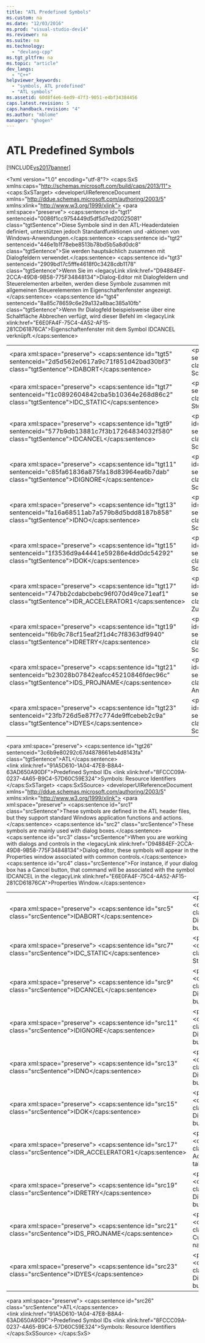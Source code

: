 ```yaml
---
title: "ATL Predefined Symbols"
ms.custom: na
ms.date: "12/03/2016"
ms.prod: "visual-studio-dev14"
ms.reviewer: na
ms.suite: na
ms.technology: 
  - "devlang-cpp"
ms.tgt_pltfrm: na
ms.topic: "article"
dev_langs: 
  - "C++"
helpviewer_keywords: 
  - "symbols, ATL predefined"
  - "ATL symbols"
ms.assetid: 60d8f4e6-6ed9-47f3-9051-e4bf34384456
caps.latest.revision: 5
caps.handback.revision: "4"
ms.author: "mblome"
manager: "ghogen"
---
```

# ATL Predefined Symbols
[!INCLUDE[vs2017banner](../assembler/inline/includes/vs2017banner.md)]

\<?xml version="1.0" encoding="utf-8"?>
\<caps:SxS xmlns:caps="http://schemas.microsoft.com/build/caps/2013/11">
  \<caps:SxSTarget>
    \<developerUIReferenceDocument xmlns="http://ddue.schemas.microsoft.com/authoring/2003/5" xmlns:xlink="http://www.w3.org/1999/xlink">
      <introduction>
        \<para xml:space="preserve">
      \<caps:sentence id="tgt1" sentenceid="0086f1cc9754449d5df5d7ed20025081" class="tgtSentence">Diese Symbole sind in den ATL-Headerdateien definiert, unterstützen jedoch Standardfunktionen und -aktionen von Windows-Anwendungen.\</caps:sentence>  \<caps:sentence id="tgt2" sentenceid="446e1b1f78ebe8513b78bd5b5a8d0dc8" class="tgtSentence">Sie werden hauptsächlich zusammen mit Dialogfeldern verwendet.\</caps:sentence>  \<caps:sentence id="tgt3" sentenceid="2909bd17c5fffe4618f0c3428cdb1178" class="tgtSentence">Wenn Sie im \<legacyLink xlink:href="D94884EF-2CCA-49D8-9B58-775F34848134">Dialog-Editor</legacyLink> mit Dialogfeldern und Steuerelementen arbeiten, werden diese Symbole zusammen mit allgemeinen Steuerelementen im Eigenschaftenfenster angezeigt.\</caps:sentence>  \<caps:sentence id="tgt4" sentenceid="8a85c78659c6e29a132a8bac385a10fb" class="tgtSentence">Wenn Ihr Dialogfeld beispielsweise über eine Schaltfläche <legacyBold>Abbrechen</legacyBold> verfügt, wird dieser Befehl im \<legacyLink xlink:href="E6E0FA4F-75C4-4A52-AF15-281CD61876CA">Eigenschaftenfenster</legacyLink> mit dem Symbol <legacyBold>IDCANCEL</legacyBold> verknüpft.\</caps:sentence>  </para>
        <table>
          <tbody>
            <tr>
              <TD>
                \<para xml:space="preserve">
              \<caps:sentence id="tgt5" sentenceid="2d5d562e0617a9c71f851d42bad30bf3" class="tgtSentence">IDABORT\</caps:sentence>
            </para>
              </TD>
              <TD>
                \<para xml:space="preserve">
              \<caps:sentence id="tgt6" sentenceid="90c78a528b6c1e87a04c69f1dcfc5b49" class="tgtSentence">Steuerelement: Dialogfeld-Schaltfläche <legacyBold>Abbrechen</legacyBold>\</caps:sentence>
            </para>
              </TD>
            </tr>
            <tr>
              <TD>
                \<para xml:space="preserve">
              \<caps:sentence id="tgt7" sentenceid="f1c0892604842cba5b10364e268d86c2" class="tgtSentence">IDC_STATIC\</caps:sentence>
            </para>
              </TD>
              <TD>
                \<para xml:space="preserve">
              \<caps:sentence id="tgt8" sentenceid="cca105966e09f1566cbbed1fe8842cc6" class="tgtSentence">Steuerelement: Statisches Steuerelement\</caps:sentence>
            </para>
              </TD>
            </tr>
            <tr>
              <TD>
                \<para xml:space="preserve">
              \<caps:sentence id="tgt9" sentenceid="577b9db13881c7f3b17264834032f580" class="tgtSentence">IDCANCEL\</caps:sentence>
            </para>
              </TD>
              <TD>
                \<para xml:space="preserve">
              \<caps:sentence id="tgt10" sentenceid="d09ae27778f6e8bed984f55e97929982" class="tgtSentence">Steuerelement: Dialogfeld-Schaltfläche <legacyBold>Abbrechen</legacyBold>\</caps:sentence>
            </para>
              </TD>
            </tr>
            <tr>
              <TD>
                \<para xml:space="preserve">
              \<caps:sentence id="tgt11" sentenceid="c85fa61836a875fa18d83964ea6b7dab" class="tgtSentence">IDIGNORE\</caps:sentence>
            </para>
              </TD>
              <TD>
                \<para xml:space="preserve">
              \<caps:sentence id="tgt12" sentenceid="e4cf578abff210f799e365e8eaf814b0" class="tgtSentence">Steuerelement: Dialogfeld-Schaltfläche <legacyBold>Ignorieren</legacyBold>\</caps:sentence>
            </para>
              </TD>
            </tr>
            <tr>
              <TD>
                \<para xml:space="preserve">
              \<caps:sentence id="tgt13" sentenceid="fa16a68511ab7a579b8d5bdd8187b858" class="tgtSentence">IDNO\</caps:sentence>
            </para>
              </TD>
              <TD>
                \<para xml:space="preserve">
              \<caps:sentence id="tgt14" sentenceid="0116220b1644ef7267f13aa689f99da7" class="tgtSentence">Steuerelement: Dialogfeld-Schaltfläche <legacyBold>Nein</legacyBold>\</caps:sentence>
            </para>
              </TD>
            </tr>
            <tr>
              <TD>
                \<para xml:space="preserve">
              \<caps:sentence id="tgt15" sentenceid="1f3536d9a44441e59286e4dd0dc54292" class="tgtSentence">IDOK\</caps:sentence>
            </para>
              </TD>
              <TD>
                \<para xml:space="preserve">
              \<caps:sentence id="tgt16" sentenceid="e4e7214314436a2748781bb403c0225e" class="tgtSentence">Steuerelement: Dialogfeld-Schaltfläche <UI>OK</UI>\</caps:sentence>
            </para>
              </TD>
            </tr>
            <tr>
              <TD>
                \<para xml:space="preserve">
              \<caps:sentence id="tgt17" sentenceid="747bb2cdabcbebc96f070d49ce71eaf1" class="tgtSentence">IDR_ACCELERATOR1\</caps:sentence>
            </para>
              </TD>
              <TD>
                \<para xml:space="preserve">
              \<caps:sentence id="tgt18" sentenceid="684fe8236a4dcfcdeefb9b0e24d7fa56" class="tgtSentence">Ressource: Zugriffstastentabelle\</caps:sentence>
            </para>
              </TD>
            </tr>
            <tr>
              <TD>
                \<para xml:space="preserve">
              \<caps:sentence id="tgt19" sentenceid="f6b9c78cf15eaf2f1d4c7f8363df9940" class="tgtSentence">IDRETRY\</caps:sentence>
            </para>
              </TD>
              <TD>
                \<para xml:space="preserve">
              \<caps:sentence id="tgt20" sentenceid="b082f6f30c7c6cba93f07d01ee934ba6" class="tgtSentence">Steuerelement: Dialogfeld-Schaltfläche <legacyBold>Wiederholen</legacyBold>\</caps:sentence>
            </para>
              </TD>
            </tr>
            <tr>
              <TD>
                \<para xml:space="preserve">
              \<caps:sentence id="tgt21" sentenceid="b23028b07842eafcc45210846fdec96c" class="tgtSentence">IDS_PROJNAME\</caps:sentence>
            </para>
              </TD>
              <TD>
                \<para xml:space="preserve">
              \<caps:sentence id="tgt22" sentenceid="3af703e99e7df74111bc77f5297cbbd7" class="tgtSentence">Zeichenfolge: Aktueller Anwendungsname\</caps:sentence>
            </para>
              </TD>
            </tr>
            <tr>
              <TD>
                \<para xml:space="preserve">
              \<caps:sentence id="tgt23" sentenceid="23fb726d5e87f7c774de9ffcebeb2c9a" class="tgtSentence">IDYES\</caps:sentence>
            </para>
              </TD>
              <TD>
                \<para xml:space="preserve">
              \<caps:sentence id="tgt24" sentenceid="85faa776b7c2db2a0e979eb647d27030" class="tgtSentence">Steuerelement: Dialogfeld-Schaltfläche <legacyBold>Ja</legacyBold>\</caps:sentence>
            </para>
              </TD>
            </tr>
          </tbody>
        </table>
      </introduction>
      <section>
        <title>
          \<caps:sentence id="tgt25" sentenceid="b4851e92b19af0c5c82447fc0937709d" class="tgtSentence">Anforderungen\</caps:sentence>
        </title>
        <content>
          \<para xml:space="preserve">
        \<caps:sentence id="tgt26" sentenceid="3c6b9e80292c67d4878661eb4d8143fa" class="tgtSentence">ATL\</caps:sentence>
      </para>
        </content>
      </section>
      <relatedTopics>
        \<link xlink:href="91A5D610-1A04-47E8-B8A4-63AD650A90DF">Predefined Symbol IDs</link>
        \<link xlink:href="8FCCC09A-0237-4A65-B9C4-57D60C59E324">Symbols: Resource Identifiers</link>
      </relatedTopics>
    </developerUIReferenceDocument>
  \</caps:SxSTarget>
  \<caps:SxSSource>
    \<developerUIReferenceDocument xmlns="http://ddue.schemas.microsoft.com/authoring/2003/5" xmlns:xlink="http://www.w3.org/1999/xlink">
      <introduction>
        \<para xml:space="preserve">
      \<caps:sentence id="src1" class="srcSentence">These symbols are defined in the ATL header files, but they support standard Windows application functions and actions.\</caps:sentence>  \<caps:sentence id="src2" class="srcSentence">These symbols are mainly used with dialog boxes.\</caps:sentence>  \<caps:sentence id="src3" class="srcSentence">When you are working with dialogs and controls in the \<legacyLink xlink:href="D94884EF-2CCA-49D8-9B58-775F34848134">Dialog editor</legacyLink>, these symbols will appear in the Properties window associated with common controls.\</caps:sentence>  \<caps:sentence id="src4" class="srcSentence">For instance, if your dialog box has a Cancel button, that command will be associated with the symbol IDCANCEL in the \<legacyLink xlink:href="E6E0FA4F-75C4-4A52-AF15-281CD61876CA">Properties Window</legacyLink>.\</caps:sentence>  </para>
        <table>
          <tbody>
            <tr>
              <TD>
                \<para xml:space="preserve">
              \<caps:sentence id="src5" class="srcSentence">IDABORT\</caps:sentence>
            </para>
              </TD>
              <TD>
                \<para xml:space="preserve">
              \<caps:sentence id="src6" class="srcSentence">Control: Dialog box Abort button\</caps:sentence>
            </para>
              </TD>
            </tr>
            <tr>
              <TD>
                \<para xml:space="preserve">
              \<caps:sentence id="src7" class="srcSentence">IDC_STATIC\</caps:sentence>
            </para>
              </TD>
              <TD>
                \<para xml:space="preserve">
              \<caps:sentence id="src8" class="srcSentence">Control: Static control\</caps:sentence>
            </para>
              </TD>
            </tr>
            <tr>
              <TD>
                \<para xml:space="preserve">
              \<caps:sentence id="src9" class="srcSentence">IDCANCEL\</caps:sentence>
            </para>
              </TD>
              <TD>
                \<para xml:space="preserve">
              \<caps:sentence id="src10" class="srcSentence">Control: Dialog box Cancel button\</caps:sentence>
            </para>
              </TD>
            </tr>
            <tr>
              <TD>
                \<para xml:space="preserve">
              \<caps:sentence id="src11" class="srcSentence">IDIGNORE\</caps:sentence>
            </para>
              </TD>
              <TD>
                \<para xml:space="preserve">
              \<caps:sentence id="src12" class="srcSentence">Control: Dialog box Ignore button\</caps:sentence>
            </para>
              </TD>
            </tr>
            <tr>
              <TD>
                \<para xml:space="preserve">
              \<caps:sentence id="src13" class="srcSentence">IDNO\</caps:sentence>
            </para>
              </TD>
              <TD>
                \<para xml:space="preserve">
              \<caps:sentence id="src14" class="srcSentence">Control: Dialog box No button\</caps:sentence>
            </para>
              </TD>
            </tr>
            <tr>
              <TD>
                \<para xml:space="preserve">
              \<caps:sentence id="src15" class="srcSentence">IDOK\</caps:sentence>
            </para>
              </TD>
              <TD>
                \<para xml:space="preserve">
              \<caps:sentence id="src16" class="srcSentence">Control: Dialog box OK button\</caps:sentence>
            </para>
              </TD>
            </tr>
            <tr>
              <TD>
                \<para xml:space="preserve">
              \<caps:sentence id="src17" class="srcSentence">IDR_ACCELERATOR1\</caps:sentence>
            </para>
              </TD>
              <TD>
                \<para xml:space="preserve">
              \<caps:sentence id="src18" class="srcSentence">Resource: Accelerator table\</caps:sentence>
            </para>
              </TD>
            </tr>
            <tr>
              <TD>
                \<para xml:space="preserve">
              \<caps:sentence id="src19" class="srcSentence">IDRETRY\</caps:sentence>
            </para>
              </TD>
              <TD>
                \<para xml:space="preserve">
              \<caps:sentence id="src20" class="srcSentence">Control: Dialog box Retry button\</caps:sentence>
            </para>
              </TD>
            </tr>
            <tr>
              <TD>
                \<para xml:space="preserve">
              \<caps:sentence id="src21" class="srcSentence">IDS_PROJNAME\</caps:sentence>
            </para>
              </TD>
              <TD>
                \<para xml:space="preserve">
              \<caps:sentence id="src22" class="srcSentence">String: Current application name\</caps:sentence>
            </para>
              </TD>
            </tr>
            <tr>
              <TD>
                \<para xml:space="preserve">
              \<caps:sentence id="src23" class="srcSentence">IDYES\</caps:sentence>
            </para>
              </TD>
              <TD>
                \<para xml:space="preserve">
              \<caps:sentence id="src24" class="srcSentence">Control: Dialog box Yes button\</caps:sentence>
            </para>
              </TD>
            </tr>
          </tbody>
        </table>
      </introduction>
      <section>
        <title>
          \<caps:sentence id="src25" class="srcSentence">Requirements\</caps:sentence>
        </title>
        <content>
          \<para xml:space="preserve">
        \<caps:sentence id="src26" class="srcSentence">ATL\</caps:sentence>
      </para>
        </content>
      </section>
      <relatedTopics>
        \<link xlink:href="91A5D610-1A04-47E8-B8A4-63AD650A90DF">Predefined Symbol IDs</link>
        \<link xlink:href="8FCCC09A-0237-4A65-B9C4-57D60C59E324">Symbols: Resource Identifiers</link>
      </relatedTopics>
    </developerUIReferenceDocument>
  \</caps:SxSSource>
\</caps:SxS>